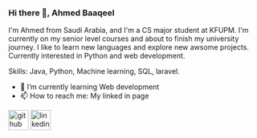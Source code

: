 ### Hi there 👋, Ahmed Baaqeel

I'm Ahmed from Saudi Arabia, and I'm a CS major student at KFUPM.  I'm currently on my senior level courses and about to finish my university journey. I like to learn new languages and explore new awsome projects. Currently interested in Python and web development.

Skills: Java, Python, Machine learning, SQL, laravel. 

- 🌱 I’m currently learning Web development  
- 📫 How to reach me: My linked in page  


[<img src='https://cdn.jsdelivr.net/npm/simple-icons@3.0.1/icons/github.svg' alt='github' height='40'>](https://github.com/Ahmedbaaqeel)  [<img src='https://cdn.jsdelivr.net/npm/simple-icons@3.0.1/icons/linkedin.svg' alt='linkedin' height='40'>](https://www.linkedin.com/in/ahmad-baaqeel)
